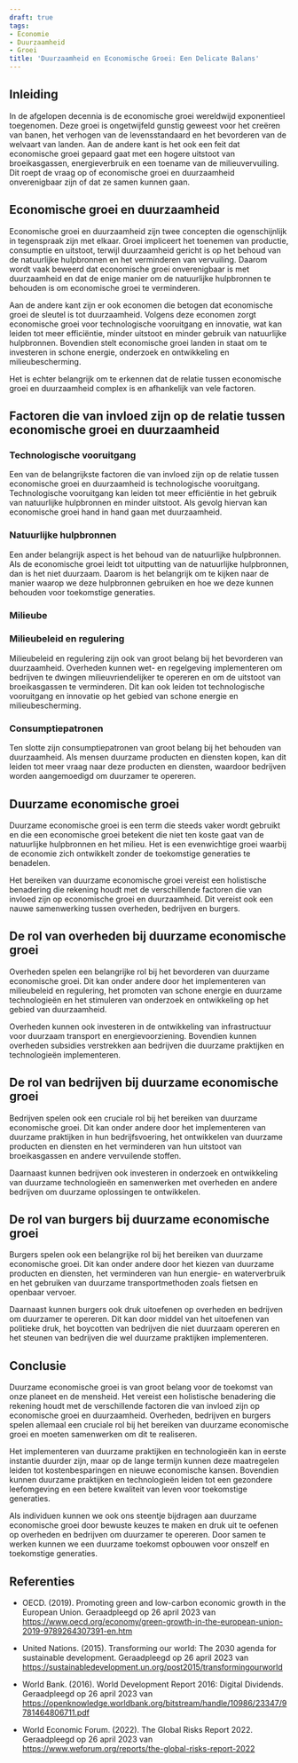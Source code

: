 ```yaml
---
draft: true
tags:
- Economie
- Duurzaamheid
- Groei
title: 'Duurzaamheid en Economische Groei: Een Delicate Balans'
---
```


## Inleiding

In de afgelopen decennia is de economische groei wereldwijd exponentieel toegenomen. Deze groei is ongetwijfeld gunstig geweest voor het creëren van banen, het verhogen van de levensstandaard en het bevorderen van de welvaart van landen. Aan de andere kant is het ook een feit dat economische groei gepaard gaat met een hogere uitstoot van broeikasgassen, energieverbruik en een toename van de milieuvervuiling. Dit roept de vraag op of economische groei en duurzaamheid onverenigbaar zijn of dat ze samen kunnen gaan.

## Economische groei en duurzaamheid

Economische groei en duurzaamheid zijn twee concepten die ogenschijnlijk in tegenspraak zijn met elkaar. Groei impliceert het toenemen van productie, consumptie en uitstoot, terwijl duurzaamheid gericht is op het behoud van de natuurlijke hulpbronnen en het verminderen van vervuiling. Daarom wordt vaak beweerd dat economische groei onverenigbaar is met duurzaamheid en dat de enige manier om de natuurlijke hulpbronnen te behouden is om economische groei te verminderen. 

Aan de andere kant zijn er ook economen die betogen dat economische groei de sleutel is tot duurzaamheid. Volgens deze economen zorgt economische groei voor technologische vooruitgang en innovatie, wat kan leiden tot meer efficiëntie, minder uitstoot en minder gebruik van natuurlijke hulpbronnen. Bovendien stelt economische groei landen in staat om te investeren in schone energie, onderzoek en ontwikkeling en milieubescherming.

Het is echter belangrijk om te erkennen dat de relatie tussen economische groei en duurzaamheid complex is en afhankelijk van vele factoren. 

## Factoren die van invloed zijn op de relatie tussen economische groei en duurzaamheid

### Technologische vooruitgang

Een van de belangrijkste factoren die van invloed zijn op de relatie tussen economische groei en duurzaamheid is technologische vooruitgang. Technologische vooruitgang kan leiden tot meer efficiëntie in het gebruik van natuurlijke hulpbronnen en minder uitstoot. Als gevolg hiervan kan economische groei hand in hand gaan met duurzaamheid. 

### Natuurlijke hulpbronnen

Een ander belangrijk aspect is het behoud van de natuurlijke hulpbronnen. Als de economische groei leidt tot uitputting van de natuurlijke hulpbronnen, dan is het niet duurzaam. Daarom is het belangrijk om te kijken naar de manier waarop we deze hulpbronnen gebruiken en hoe we deze kunnen behouden voor toekomstige generaties. 

### Milieube
### Milieubeleid en regulering

Milieubeleid en regulering zijn ook van groot belang bij het bevorderen van duurzaamheid. Overheden kunnen wet- en regelgeving implementeren om bedrijven te dwingen milieuvriendelijker te opereren en om de uitstoot van broeikasgassen te verminderen. Dit kan ook leiden tot technologische vooruitgang en innovatie op het gebied van schone energie en milieubescherming. 

### Consumptiepatronen

Ten slotte zijn consumptiepatronen van groot belang bij het behouden van duurzaamheid. Als mensen duurzame producten en diensten kopen, kan dit leiden tot meer vraag naar deze producten en diensten, waardoor bedrijven worden aangemoedigd om duurzamer te opereren. 

## Duurzame economische groei

Duurzame economische groei is een term die steeds vaker wordt gebruikt en die een economische groei betekent die niet ten koste gaat van de natuurlijke hulpbronnen en het milieu. Het is een evenwichtige groei waarbij de economie zich ontwikkelt zonder de toekomstige generaties te benadelen. 

Het bereiken van duurzame economische groei vereist een holistische benadering die rekening houdt met de verschillende factoren die van invloed zijn op economische groei en duurzaamheid. Dit vereist ook een nauwe samenwerking tussen overheden, bedrijven en burgers. 

## De rol van overheden bij duurzame economische groei

Overheden spelen een belangrijke rol bij het bevorderen van duurzame economische groei. Dit kan onder andere door het implementeren van milieubeleid en regulering, het promoten van schone energie en duurzame technologieën en het stimuleren van onderzoek en ontwikkeling op het gebied van duurzaamheid. 

Overheden kunnen ook investeren in de ontwikkeling van infrastructuur voor duurzaam transport en energievoorziening. Bovendien kunnen overheden subsidies verstrekken aan bedrijven die duurzame praktijken en technologieën implementeren.

## De rol van bedrijven bij duurzame economische groei

Bedrijven spelen ook een cruciale rol bij het bereiken van duurzame economische groei. Dit kan onder andere door het implementeren van duurzame praktijken in hun bedrijfsvoering, het ontwikkelen van duurzame producten en diensten en het verminderen van hun uitstoot van broeikasgassen en andere vervuilende stoffen. 

Daarnaast kunnen bedrijven ook investeren in onderzoek en ontwikkeling van duurzame technologieën en samenwerken met overheden en andere bedrijven om duurzame oplossingen te ontwikkelen.

## De rol van burgers bij duurzame economische groei

Burgers spelen ook een belangrijke rol bij het bereiken van duurzame economische groei. Dit kan onder andere door het kiezen van duurzame producten en diensten, het verminderen van hun energie- en waterverbruik en het
gebruiken van duurzame transportmethoden zoals fietsen en openbaar vervoer. 

Daarnaast kunnen burgers ook druk uitoefenen op overheden en bedrijven om duurzamer te opereren. Dit kan door middel van het uitoefenen van politieke druk, het boycotten van bedrijven die niet duurzaam opereren en het steunen van bedrijven die wel duurzame praktijken implementeren. 

## Conclusie

Duurzame economische groei is van groot belang voor de toekomst van onze planeet en de mensheid. Het vereist een holistische benadering die rekening houdt met de verschillende factoren die van invloed zijn op economische groei en duurzaamheid. Overheden, bedrijven en burgers spelen allemaal een cruciale rol bij het bereiken van duurzame economische groei en moeten samenwerken om dit te realiseren.

Het implementeren van duurzame praktijken en technologieën kan in eerste instantie duurder zijn, maar op de lange termijn kunnen deze maatregelen leiden tot kostenbesparingen en nieuwe economische kansen. Bovendien kunnen duurzame praktijken en technologieën leiden tot een gezondere leefomgeving en een betere kwaliteit van leven voor toekomstige generaties.

Als individuen kunnen we ook ons steentje bijdragen aan duurzame economische groei door bewuste keuzes te maken en druk uit te oefenen op overheden en bedrijven om duurzamer te opereren. Door samen te werken kunnen we een duurzame toekomst opbouwen voor onszelf en toekomstige generaties. 

## Referenties

- OECD. (2019). Promoting green and low-carbon economic growth in the European Union. Geraadpleegd op 26 april 2023 van https://www.oecd.org/economy/green-growth-in-the-european-union-2019-9789264307391-en.htm 

- United Nations. (2015). Transforming our world: The 2030 agenda for sustainable development. Geraadpleegd op 26 april 2023 van https://sustainabledevelopment.un.org/post2015/transformingourworld 

- World Bank. (2016). World Development Report 2016: Digital Dividends. Geraadpleegd op 26 april 2023 van https://openknowledge.worldbank.org/bitstream/handle/10986/23347/9781464806711.pdf 

- World Economic Forum. (2022). The Global Risks Report 2022. Geraadpleegd op 26 april 2023 van https://www.weforum.org/reports/the-global-risks-report-2022